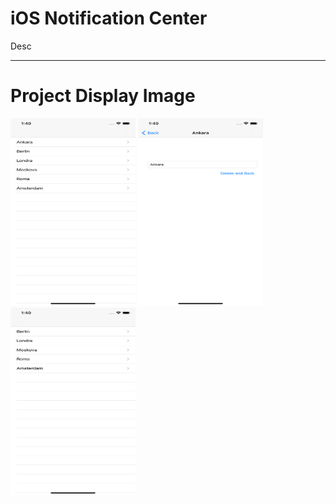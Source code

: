 # iOS Notification Center
Desc
<hr/>

# Project Display Image

<img src="https://github.com/erdenmustafa/ios_notification_center/blob/main/Screen/1.png" width="200" height="300"/>
<img src="https://github.com/erdenmustafa/ios_notification_center/blob/main/Screen/2.png" width="200" height="300"/>
<img src="https://github.com/erdenmustafa/ios_notification_center/blob/main/Screen/3.png" width="200" height="300"/>

